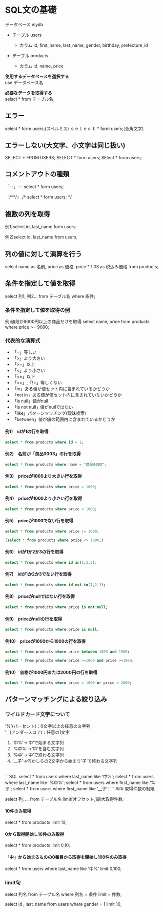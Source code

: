 # SQL文の基礎
データベース mydb<br>
- テーブル users
  - カラム id, first_name, last_name, gender, birthday, prefecture_id

- テーブル products
  - カラム id, name, price

**使用するデータベースを選択する**<br>
use データベース名

**必要なデータを取得する**<br>
selsct * from テーブル名; 

## エラー
select * form users;(スペルミス)
ｓｅｌｅｃｔ * form users;(全角文字)

## エラーしない(大文字、小文字は同じ扱い)
SELECT * FROM USERS;
SELECT * form users;
SElect * form users;
## コメントアウトの種類
「--」
-- select * form users;

「/**/」
/* select * form users; */

## 複数の列を取得
例1)select id, last_name form users;

例2)select
  id,
  last_name
from
  users;

## 列の値に対して演算を行う
select 
  name as 名前,
  price as 価格,
  price * 1.08 as 税込み価格
from
  products;

  ## 条件を指定して値を取得
  select 列1, 列2... from テーブル名 where 条件;

  ### 条件を指定して値を取得の例
  例)値段が9000円以上の商品だけを取得
  select name, price from products where price >= 9000;

  ### 代表的な演算式
  - 「=」等しい
  - 「>」より大きい
  - 「>=」以上
  - 「<」より小さい
  - 「<=」以下
  - 「<>」,「!=」等しくない
  - 「in」ある値が値セット内に含まれているかどうか
  - 「not in」ある値が値セット内に含まれていないかどうか
  - 「is null」値がnull
  - 「is not null」値がnullではない
  - 「like」パターンマッチング(曖昧検索)
  - 「between」値が値の範囲内に含まれているかどうか

#### 例1)　idが1の行を取得
```SQL
select * from products where id = 1;
```
#### 例2)　名前が「商品0003」の行を取得
```SQL
select * from products where name = "商品0003";
```
#### 例3)　priceが1000より大きい行を取得
```SQL
select * from products where price > 1000;
```

#### 例4)　priceが1000より小さい行を取得
```SQL
select * from products where price < 1000;
```
#### 例5)　priceが1000でない行を取得
```SQL
select * from products where price != 1000;
```
```SQL
(select * from products where price <> 1000;)
```
#### 例6)　idが1か2か3の行を取得
```SQL
select * from products where id in(1,2,3);
```

#### 例7)　idが1か2か3でない行を取得
```SQL
select * from products where id not in(1,2,3);
```
#### 例8)　priceがnullではない行を取得
```SQL
select * from products where price is not null;
```

#### 例9)　priceがnullの行を取得
```SQL
select * from products where price is null;
```

#### 例10)　priceが1000から1900の行を取得
```SQL
select * from products where price between 1000 and 1900;
```
```SQL
select * from products where price >=1000 and price >=1900;
```
#### 例10)　価格が1000円または2000円の行を取得
```SQL
select * from products where price = 1000 or price = 2000;
```

## パターンマッチングによる絞り込み
### ワイルドカード文字について
  '%'(パーセント)：0文字以上の任意の文字列<br>
  '_'(アンダースコア)：任意の1文字
  1. '中%'→’中’で始まる文字列
  1. '%中%'→’中’を含む文字列
  1. '%中'→’中’で終わる文字列
  1. '__子'→何かしらの2文字から始まり’子’で終わる文字列
<br>
```SQL
select * from users where last_name like '中%';
select * from users where last_name like '%中%';
select * from users where first_name like '%子';
select * from users where first_name like '__子';
```
### 取得件数の制限

select 列, ... from テーブル名 limit[オフセット,]最大取得件数;

#### 10件のみ取得
select * from products limit 10;

#### 0から取得開始し10件のみ取得
select * from products limit 0,10;

#### 「中」から始まるものの0番目から取得を開始し100件のみ取得
select * from users where last_name like '中%' limit 0,100;


### limit句
  select 列名 from テーブル名 where 列名 = 条件 limit = 件数;

select id , last_name from users where gender = 1 limit 10;